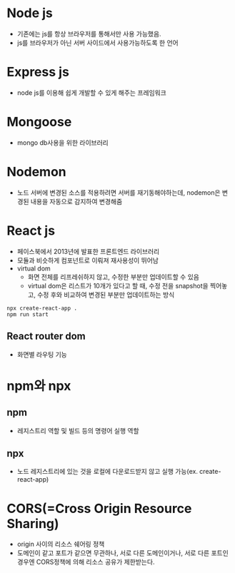 # Node js
- 기존에는 js를 항상 브라우저를 통해서만 사용 가능했음.
- js를 브라우저가 아닌 서버 사이드에서 사용가능하도록 한 언어

# Express js
- node js를 이용해 쉽게 개발할 수 있게 해주는 프레임워크

# Mongoose
- mongo db사용을 위한 라이브러리

# Nodemon
- 노드 서버에 변경된 소스를 적용하려면 서버를 재기동해야하는데,
nodemon은 변경된 내용을 자동으로 감지하여 변경해줌
  
# React js
- 페이스북에서 2013년에 발표한 프론트엔드 라이브러리
- 모듈과 비슷하게 컴포넌트로 이뤄져 재사용성이 뛰어남
- virtual dom
  - 화면 전체를 리프레쉬하지 않고, 수정한 부분만 업데이트할 수 있음
  - virtual dom은 리스트가 10개가 있다고 할 때, 수정 전을 snapshot을 찍어놓고,
    수정 후와 비교하여 변경된 부분만 업데이트하는 방식
```
npx create-react-app .
npm run start
```

## React router dom
- 화면별 라우팅 기능

# npm와 npx
## npm
- 레지스트리 역할 및 빌드 등의 명령어 실행 역할

## npx
- 노드 레지스트리에 있는 것을 로컬에 다운로드받지 않고 실행 가능(ex. create-react-app)

# CORS(=Cross Origin Resource Sharing)
- origin 사이의 리소스 쉐어링 정책
- 도메인이 같고 포트가 같으면 무관하나, 서로 다른 도메인이거나, 
  서로 다른 포트인 경우엔 CORS정책에 의해 리소스 공유가 제한받는다.